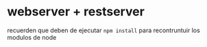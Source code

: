 # webserver + restserver 

recuerden que deben de ejecutar ```npm install``` para recontruntuir los modulos de node